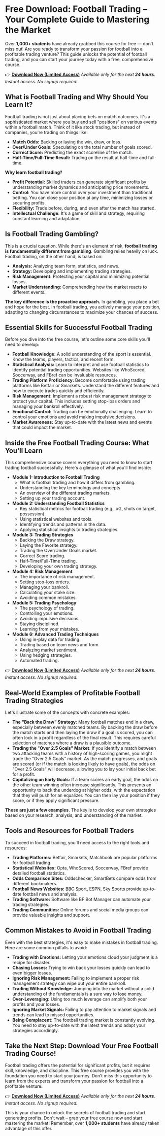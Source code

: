 # Free Download: Football Trading – Your Complete Guide to Mastering the Market

Over **1,000+ students** have already grabbed this course for free — don’t miss out! Are you ready to transform your passion for football into a profitable trading venture? This guide unlocks the potential of football trading, and you can start your journey today with a free, comprehensive course.

👉 [**Download Now (Limited Access)**](https://udemywork.com/football-trading)
_Available only for the next **24 hours**. Instant access. No signup required._

## What is Football Trading and Why Should You Learn It?

Football trading is not just about placing bets on match outcomes. It's a sophisticated market where you buy and sell "positions" on various events within a football match. Think of it like stock trading, but instead of companies, you're trading on things like:

*   **Match Odds:** Backing or laying the win, draw, or loss.
*   **Over/Under Goals:** Speculating on the total number of goals scored.
*   **Correct Score:** Predicting the exact scoreline of the match.
*   **Half-Time/Full-Time Result:** Trading on the result at half-time and full-time.

**Why learn football trading?**

*   **Profit Potential:** Skilled traders can generate significant profits by understanding market dynamics and anticipating price movements.
*   **Control:** You have more control over your investment than traditional betting. You can close your position at any time, minimizing losses or securing profits.
*   **Flexibility:** Trade before, during, and even after the match has started.
*   **Intellectual Challenge:** It's a game of skill and strategy, requiring constant learning and adaptation.

## Is Football Trading Gambling?

This is a crucial question. While there's an element of risk, **football trading is fundamentally different from gambling.** Gambling relies heavily on luck. Football trading, on the other hand, is based on:

*   **Analysis:** Analyzing team form, statistics, and news.
*   **Strategy:** Developing and implementing trading strategies.
*   **Risk Management:** Protecting your capital and minimizing potential losses.
*   **Market Understanding:** Comprehending how the market reacts to different events.

**The key difference is the proactive approach.** In gambling, you place a bet and hope for the best. In football trading, you actively manage your position, adapting to changing circumstances to maximize your chances of success.

## Essential Skills for Successful Football Trading

Before you dive into the free course, let's outline some core skills you'll need to develop:

*   **Football Knowledge:** A solid understanding of the sport is essential. Know the teams, players, tactics, and recent form.
*   **Statistical Analysis:** Learn to interpret and use football statistics to identify potential trading opportunities. Websites like WhoScored, Soccerway, and FBref can be invaluable resources.
*   **Trading Platform Proficiency:** Become comfortable using trading platforms like Betfair or Smarkets. Understand the different features and how to execute trades quickly and efficiently.
*   **Risk Management:** Implement a robust risk management strategy to protect your capital. This includes setting stop-loss orders and managing your bankroll effectively.
*   **Emotional Control:** Trading can be emotionally challenging. Learn to control your emotions and avoid making impulsive decisions.
*   **Market Awareness:** Stay up-to-date with the latest news and events that could impact the market.

## Inside the Free Football Trading Course: What You'll Learn

This comprehensive course covers everything you need to know to start trading football successfully. Here's a glimpse of what you'll find inside:

*   **Module 1: Introduction to Football Trading**
    *   What is football trading and how it differs from gambling.
    *   Understanding the key terminology and concepts.
    *   An overview of the different trading markets.
    *   Setting up your trading account.
*   **Module 2: Understanding Football Statistics**
    *   Key statistical metrics for football trading (e.g., xG, shots on target, possession).
    *   Using statistical websites and tools.
    *   Identifying trends and patterns in the data.
    *   Applying statistical insights to trading strategies.
*   **Module 3: Trading Strategies**
    *   Backing the Draw strategy.
    *   Laying the Favorite strategy.
    *   Trading the Over/Under Goals market.
    *   Correct Score trading.
    *   Half-Time/Full-Time trading.
    *   Developing your own trading strategy.
*   **Module 4: Risk Management**
    *   The importance of risk management.
    *   Setting stop-loss orders.
    *   Managing your bankroll.
    *   Calculating your stake size.
    *   Avoiding common mistakes.
*   **Module 5: Trading Psychology**
    *   The psychology of trading.
    *   Controlling your emotions.
    *   Avoiding impulsive decisions.
    *   Staying disciplined.
    *   Learning from your mistakes.
*   **Module 6: Advanced Trading Techniques**
    *   Using in-play data for trading.
    *   Trading based on team news and form.
    *   Analyzing market sentiment.
    *   Using hedging strategies.
    *   Automated trading.

👉 [**Download Now (Limited Access)**](https://udemywork.com/football-trading)
_Available only for the next **24 hours**. Instant access. No signup required._

## Real-World Examples of Profitable Football Trading Strategies

Let's illustrate some of the concepts with concrete examples:

*   **The "Back the Draw" Strategy:** Many football matches end in a draw, especially between evenly matched teams. By backing the draw before the match starts and then laying the draw if a goal is scored, you can often lock in a profit regardless of the final result.  This requires careful selection of matches where a draw is a plausible outcome.
*   **Trading the "Over 2.5 Goals" Market:** If you identify a match between two attacking teams with a history of high-scoring games, you might trade the "Over 2.5 Goals" market. As the match progresses, and goals are scored (or if the match is looking likely to have goals), the odds on "Over 2.5 Goals" will decrease, allowing you to lay your initial back bet for a profit.
*   **Capitalizing on Early Goals:** If a team scores an early goal, the odds on the other team winning often increase significantly. This presents an opportunity to back the underdog at higher odds, with the expectation that they will push for an equalizer. You can then lay your position if they score, or if they apply significant pressure.

**These are just a few examples.** The key is to develop your own strategies based on your research, analysis, and understanding of the market.

## Tools and Resources for Football Traders

To succeed in football trading, you'll need access to the right tools and resources:

*   **Trading Platforms:** Betfair, Smarkets, Matchbook are popular platforms for football trading.
*   **Statistical Websites:** Opta, WhoScored, Soccerway, FBref provide detailed football statistics.
*   **Odds Comparison Sites:** Oddschecker, SmartBets compare odds from different bookmakers.
*   **Football News Websites:** BBC Sport, ESPN, Sky Sports provide up-to-date football news and analysis.
*   **Trading Software:** Software like BF Bot Manager can automate your trading strategies.
*   **Trading Communities:** Online forums and social media groups can provide valuable insights and support.

## Common Mistakes to Avoid in Football Trading

Even with the best strategies, it's easy to make mistakes in football trading. Here are some common pitfalls to avoid:

*   **Trading with Emotions:** Letting your emotions cloud your judgment is a recipe for disaster.
*   **Chasing Losses:** Trying to win back your losses quickly can lead to even bigger losses.
*   **Ignoring Risk Management:** Failing to implement a proper risk management strategy can wipe out your entire bankroll.
*   **Trading Without Knowledge:** Jumping into the market without a solid understanding of the fundamentals is a sure way to lose money.
*   **Over-Leveraging:** Using too much leverage can amplify both your profits and your losses.
*   **Ignoring Market Signals:** Failing to pay attention to market signals and trends can lead to missed opportunities.
*   **Being Complacent:** The football trading market is constantly evolving. You need to stay up-to-date with the latest trends and adapt your strategies accordingly.

## Take the Next Step: Download Your Free Football Trading Course!

Football trading offers the potential for significant profits, but it requires skill, knowledge, and discipline. This free course provides you with the foundation you need to start your journey. Don't miss this opportunity to learn from the experts and transform your passion for football into a profitable venture.

👉 [**Download Now (Limited Access)**](https://udemywork.com/football-trading)
_Available only for the next **24 hours**. Instant access. No signup required._

This is your chance to unlock the secrets of football trading and start generating profits. Don't wait – grab your free course now and start mastering the market! Remember, over **1,000+ students** have already taken advantage of this offer.
